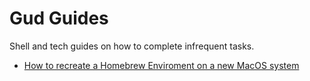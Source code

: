 
# Gud Guides

Shell and tech guides on how to complete infrequent tasks.

* [How to recreate a Homebrew Enviroment on a new MacOS system](./recreate-homebrew.md)
